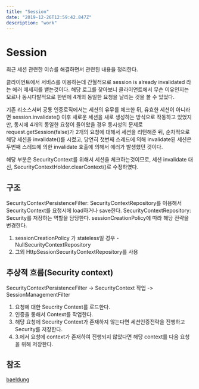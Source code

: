 ```yaml
---
title: "Session"
date: "2019-12-26T12:59:42.847Z"
description: "work"
---
```


# Session

최근 세션 관련한 이슈를 해결하면서 관련된 내용을 정리한다.

클라이언트에서 서비스를 이용하는데 간헐적으로 session is already invalidated 라는 에러 메세지를 뱉는것이다.
해당 로그를 찾아보니 클라이언트에서 무슨 이유인지는 모르나 동시다발적으로 한번에 4개의 동일한 요청을 날리는 것을 볼 수 있었다.

기존 리소스서버 공통 인증로직에서는 세션의 유무를 체크한 뒤, 유효한 세션이 아니라면 session.invalidate() 이후 새로운 세션을 새로 생성하는 방식으로 작동하고 있었지만, 동시에 4개의 동일한 요청이 들어왔을 경우 동시성의 문제로 request.getSession(false)가 2개의 요청에 대해서 세션을 리턴해준 뒤, 순차적으로 해당 세션을 invalidate()를 시켰고, 당연히 첫번째 스레드에 의해 invalidate된 세션은 두번째 스레드에 의한 invalidate 호출에 의해서 에러가 발생했던 것이다.

해당 부분은 SecurityContext를 위해서 세션을 체크하는것이므로, 세션 invalidate 대신, SecurityContextHolder.clearContext()로 수정하였다.

## 구조

SecurityContextPersistenceFilter: SecurityContextRepository를 이용해서 SecurityContext를 요청시에 load하거나 save한다.
SecurityContextRepository: Security를 저장하는 역할을 담당한다. sessionCreationPolicy에 따라 해당 전략을 변경한다.

1. sessionCreationPolicy 가 stateless일 경우 - NullSecurityContextRepository
2. 그외 HttpSessionSecurityContextRepository를 사용

## 추상적 흐름(Security context)

SecurityContextPersistenceFilter -> SecurityContext 작업 -> SessionManagementFilter

1. 요청에 대한 Seucrity Context를 로드한다.
2. 인증을 통해서 Context를 작업한다.
3. 해당 요청에 Security Context가 존재하지 않는다면 세션인증전략을 진행하고 Security를 저장한다.
4. 3.에서 요청에 context가 존재하여 진행되지 않았다면 해당 context를 다음 요청을 위해 저장한다.

## 참조

[baeldung](https://www.baeldung.com/spring-security-session)
